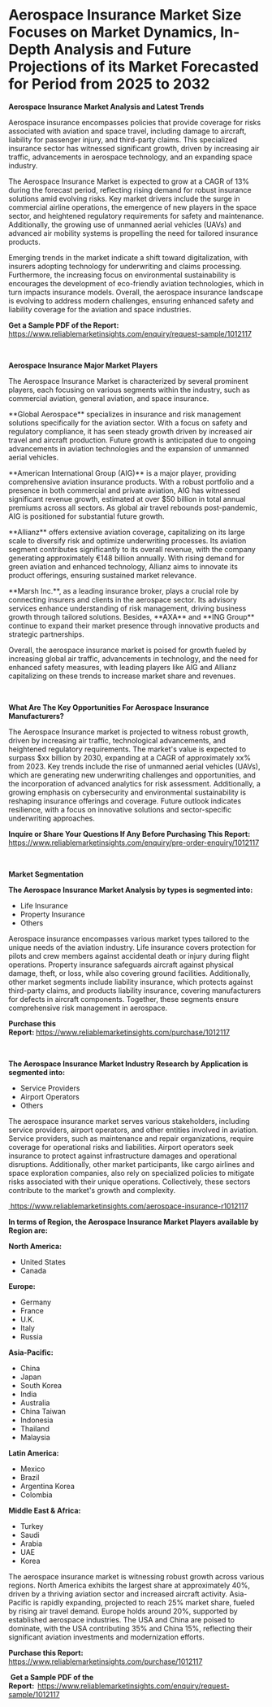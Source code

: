 <p><h1>Aerospace Insurance Market Size Focuses on Market Dynamics, In-Depth Analysis and Future Projections of its Market Forecasted for Period from 2025 to 2032</h1></p><p><strong>Aerospace Insurance Market Analysis and Latest Trends</strong></p>
<p><p>Aerospace insurance encompasses policies that provide coverage for risks associated with aviation and space travel, including damage to aircraft, liability for passenger injury, and third-party claims. This specialized insurance sector has witnessed significant growth, driven by increasing air traffic, advancements in aerospace technology, and an expanding space industry. </p><p>The Aerospace Insurance Market is expected to grow at a CAGR of 13% during the forecast period, reflecting rising demand for robust insurance solutions amid evolving risks. Key market drivers include the surge in commercial airline operations, the emergence of new players in the space sector, and heightened regulatory requirements for safety and maintenance. Additionally, the growing use of unmanned aerial vehicles (UAVs) and advanced air mobility systems is propelling the need for tailored insurance products.</p><p>Emerging trends in the market indicate a shift toward digitalization, with insurers adopting technology for underwriting and claims processing. Furthermore, the increasing focus on environmental sustainability is encourages the development of eco-friendly aviation technologies, which in turn impacts insurance models. Overall, the aerospace insurance landscape is evolving to address modern challenges, ensuring enhanced safety and liability coverage for the aviation and space industries.</p></p>
<p><strong>Get a Sample PDF of the Report:&nbsp;</strong> <a href="https://www.reliablemarketinsights.com/enquiry/request-sample/1012117?utm_campaign=3256&utm_medium=2&utm_source=Github&utm_content=ia&utm_term=17042025&utm_id=aerospace-insurance">https://www.reliablemarketinsights.com/enquiry/request-sample/1012117</a></p>
<p>&nbsp;</p>
<p><strong>Aerospace Insurance Major Market Players</strong></p>
<p><p>The Aerospace Insurance Market is characterized by several prominent players, each focusing on various segments within the industry, such as commercial aviation, general aviation, and space insurance. </p><p>**Global Aerospace** specializes in insurance and risk management solutions specifically for the aviation sector. With a focus on safety and regulatory compliance, it has seen steady growth driven by increased air travel and aircraft production. Future growth is anticipated due to ongoing advancements in aviation technologies and the expansion of unmanned aerial vehicles.</p><p>**American International Group (AIG)** is a major player, providing comprehensive aviation insurance products. With a robust portfolio and a presence in both commercial and private aviation, AIG has witnessed significant revenue growth, estimated at over $50 billion in total annual premiums across all sectors. As global air travel rebounds post-pandemic, AIG is positioned for substantial future growth.</p><p>**Allianz** offers extensive aviation coverage, capitalizing on its large scale to diversify risk and optimize underwriting processes. Its aviation segment contributes significantly to its overall revenue, with the company generating approximately €148 billion annually. With rising demand for green aviation and enhanced technology, Allianz aims to innovate its product offerings, ensuring sustained market relevance.</p><p>**Marsh Inc.**, as a leading insurance broker, plays a crucial role by connecting insurers and clients in the aerospace sector. Its advisory services enhance understanding of risk management, driving business growth through tailored solutions. Besides, **AXA** and **ING Group** continue to expand their market presence through innovative products and strategic partnerships.</p><p>Overall, the aerospace insurance market is poised for growth fueled by increasing global air traffic, advancements in technology, and the need for enhanced safety measures, with leading players like AIG and Allianz capitalizing on these trends to increase market share and revenues.</p></p>
<p>&nbsp;</p>
<p><strong>What Are The Key Opportunities For Aerospace Insurance Manufacturers?</strong></p>
<p><p>The Aerospace Insurance market is projected to witness robust growth, driven by increasing air traffic, technological advancements, and heightened regulatory requirements. The market's value is expected to surpass $xx billion by 2030, expanding at a CAGR of approximately xx% from 2023. Key trends include the rise of unmanned aerial vehicles (UAVs), which are generating new underwriting challenges and opportunities, and the incorporation of advanced analytics for risk assessment. Additionally, a growing emphasis on cybersecurity and environmental sustainability is reshaping insurance offerings and coverage. Future outlook indicates resilience, with a focus on innovative solutions and sector-specific underwriting approaches.</p></p>
<p><strong>Inquire or Share Your Questions If Any Before Purchasing This Report:</strong> <a href="https://www.reliablemarketinsights.com/enquiry/pre-order-enquiry/1012117?utm_campaign=3256&utm_medium=2&utm_source=Github&utm_content=ia&utm_term=17042025&utm_id=aerospace-insurance">https://www.reliablemarketinsights.com/enquiry/pre-order-enquiry/1012117</a></p>
<p>&nbsp;</p>
<p><strong>Market Segmentation</strong></p>
<p><strong>The Aerospace Insurance Market Analysis by types is segmented into:</strong></p>
<p><ul><li>Life Insurance</li><li>Property Insurance</li><li>Others</li></ul></p>
<p><p>Aerospace insurance encompasses various market types tailored to the unique needs of the aviation industry. Life insurance covers protection for pilots and crew members against accidental death or injury during flight operations. Property insurance safeguards aircraft against physical damage, theft, or loss, while also covering ground facilities. Additionally, other market segments include liability insurance, which protects against third-party claims, and products liability insurance, covering manufacturers for defects in aircraft components. Together, these segments ensure comprehensive risk management in aerospace.</p></p>
<p><strong>Purchase this Report:&nbsp;</strong><a href="https://www.reliablemarketinsights.com/purchase/1012117?utm_campaign=3256&utm_medium=2&utm_source=Github&utm_content=ia&utm_term=17042025&utm_id=aerospace-insurance">https://www.reliablemarketinsights.com/purchase/1012117</a></p>
<p>&nbsp;</p>
<p><strong>The Aerospace Insurance Market Industry Research by Application is segmented into:</strong></p>
<p><ul><li>Service Providers</li><li>Airport Operators</li><li>Others</li></ul></p>
<p><p>The aerospace insurance market serves various stakeholders, including service providers, airport operators, and other entities involved in aviation. Service providers, such as maintenance and repair organizations, require coverage for operational risks and liabilities. Airport operators seek insurance to protect against infrastructure damages and operational disruptions. Additionally, other market participants, like cargo airlines and space exploration companies, also rely on specialized policies to mitigate risks associated with their unique operations. Collectively, these sectors contribute to the market's growth and complexity.</p></p>
<p><a href="https://www.reliablemarketinsights.com/aerospace-insurance-r1012117?utm_campaign=3256&utm_medium=2&utm_source=Github&utm_content=ia&utm_term=17042025&utm_id=aerospace-insurance">&nbsp;https://www.reliablemarketinsights.com/aerospace-insurance-r1012117</a></p>
<p><strong>In terms of Region, the Aerospace Insurance Market Players available by Region are:</strong></p>
<p>
    <p> <strong> North America: </strong>
        <ul>
            <li>United States</li>
            <li>Canada</li>
        </ul>
        </p> 
    <p> <strong> Europe: </strong>
        <ul>
            <li>Germany</li>
            <li>France</li>
            <li>U.K.</li>
            <li>Italy</li>
            <li>Russia</li>
        </ul>
        </p> 
    <p> <strong> Asia-Pacific: </strong>
        <ul>
            <li>China</li>
            <li>Japan</li>
            <li>South Korea</li>
            <li>India</li>
            <li>Australia</li>
            <li>China Taiwan</li>
            <li>Indonesia</li>
            <li>Thailand</li>
            <li>Malaysia</li>
        </ul>
        </p> 
    <p> <strong> Latin America: </strong>
        <ul>
            <li>Mexico</li>
            <li>Brazil</li>
            <li>Argentina Korea</li>
            <li>Colombia</li>
        </ul>
        </p> 
    <p> <strong> Middle East & Africa: </strong>
        <ul>
            <li>Turkey</li>
            <li>Saudi</li>
            <li>Arabia</li>
            <li>UAE</li>
            <li>Korea</li>
        </ul>
    </p>
    </p>
<p><p>The aerospace insurance market is witnessing robust growth across various regions. North America exhibits the largest share at approximately 40%, driven by a thriving aviation sector and increased aircraft activity. Asia-Pacific is rapidly expanding, projected to reach 25% market share, fueled by rising air travel demand. Europe holds around 20%, supported by established aerospace industries. The USA and China are poised to dominate, with the USA contributing 35% and China 15%, reflecting their significant aviation investments and modernization efforts.</p></p>
<p><strong>Purchase this Report: </strong><a href="https://www.reliablemarketinsights.com/purchase/1012117?utm_campaign=3256&utm_medium=2&utm_source=Github&utm_content=ia&utm_term=17042025&utm_id=aerospace-insurance">https://www.reliablemarketinsights.com/purchase/1012117</a></p>
<p>&nbsp;<strong>Get a Sample PDF of the Report:&nbsp;&nbsp;</strong><a href="https://www.reliablemarketinsights.com/enquiry/request-sample/1012117?utm_campaign=3256&utm_medium=2&utm_source=Github&utm_content=ia&utm_term=17042025&utm_id=aerospace-insurance">https://www.reliablemarketinsights.com/enquiry/request-sample/1012117</a></p>
<p><strong></strong></p>
<p><p></p><p></p><p></p></p>